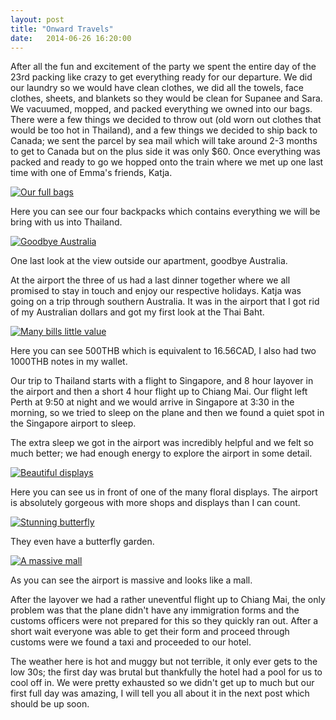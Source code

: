 ```yaml
---
layout: post
title: "Onward Travels"
date:   2014-06-26 16:20:00
---
```


After all the fun and excitement of the party we spent the entire day of the 23rd packing like crazy to get everything ready for our departure. We did our laundry so we would have clean clothes, we did all the towels, face clothes, sheets, and blankets so they would be clean for Supanee and Sara. We vacuumed, mopped, and packed everything we owned into our bags. There were a few things we decided to throw out (old worn out clothes that would be too hot in Thailand), and a few things we decided to ship back to Canada; we sent the parcel by sea mail which will take around 2-3 months to get to Canada but on the plus side it was only $60. Once everything was packed and ready to go we hopped onto the train where we met up one last time with one of Emma's friends, Katja.

[![Our full bags](http://i.imgur.com/YaNZC0Hl.jpg)](http://i.imgur.com/YaNZC0H.jpg)

Here you can see our four backpacks which contains everything we will be bring with us into Thailand.

[![Goodbye Australia](http://i.imgur.com/4iRAlaJl.jpg)](http://i.imgur.com/4iRAlaJ.jpg)

One last look at the view outside our apartment, goodbye Australia.

At the airport the three of us had a last dinner together where we all promised to stay in touch and enjoy our respective holidays. Katja was going on a trip through southern Australia.
It was in the airport that I got rid of my Australian dollars and got my first look at the Thai Baht.

[![Many bills little value](http://i.imgur.com/NgrmzW3l.jpg)](http://i.imgur.com/NgrmzW3.jpg)

Here you can see 500THB which is equivalent to 16.56CAD, I also had two 1000THB notes in my wallet.

Our trip to Thailand starts with a flight to Singapore, and 8 hour layover in the airport and then a short 4 hour flight up to Chiang Mai. Our flight left Perth at 9:50 at night and we would arrive in Singapore at 3:30 in the morning, so we tried to sleep on the plane and then we found a quiet spot in the Singapore airport to sleep.

The extra sleep we got in the airport was incredibly helpful and we felt so much better; we had enough energy to explore the airport in some detail.

[![Beautiful displays](http://i.imgur.com/QjuS8uml.jpg)](http://i.imgur.com/QjuS8um.jpg)

Here you can see us in front of one of the many floral displays. The airport is absolutely gorgeous with more shops and displays than I can count.

[![Stunning butterfly](http://i.imgur.com/oqdcOuNl.jpg)](http://i.imgur.com/oqdcOuN.jpg)

They even have a butterfly garden.

[![A massive mall](http://i.imgur.com/pzsRNSAl.jpg)](http://i.imgur.com/pzsRNSA.jpg)

As you can see the airport is massive and looks like a mall.

After the layover we had a rather uneventful flight up to Chiang Mai, the only problem was that the plane didn't have any immigration forms and the customs officers were not prepared for this so they quickly ran out. After a short wait everyone was able to get their form and proceed through customs were we found a taxi and proceeded to our hotel.

The weather here is hot and muggy but not terrible, it only ever gets to the low 30s; the first day was brutal but thankfully the hotel had a pool for us to cool off in. We were pretty exhausted so we didn't get up to much but our first full day was amazing, I will tell you all about it in the next post which should be up soon.
